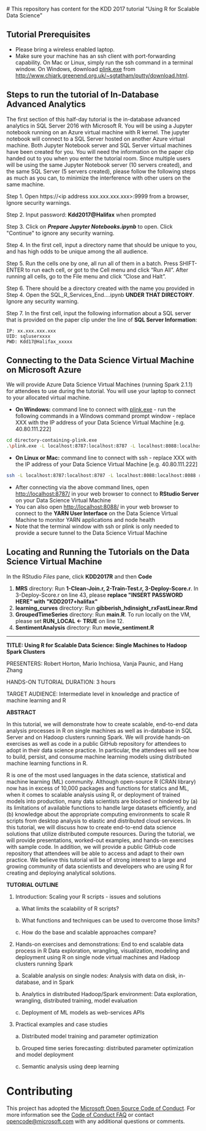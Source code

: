 \# This repository has content for the KDD 2017 tutorial "Using R for Scalable Data Science"

## Tutorial Prerequisites
* Please bring a wireless enabled laptop.
* Make sure your machine has an ssh client with port-forwarding capability. On Mac or Linux, simply run the ssh command in a terminal window.
On Windows, download [plink.exe](https://the.earth.li/~sgtatham/putty/latest/x86/plink.exe)
from http://www.chiark.greenend.org.uk/~sgtatham/putty/download.html.

## Steps to run the tutorial of In-Database Advanced Analytics

The first section of this half-day tutorial is the in-database advanced analytics in SQL Server 2016 with Microsoft R. You will be using a Jupyter notebook running on an Azure virtual machine with R kernel. The jupyter notebook will connect to a SQL Server hosted on another Azure virtual machine. Both Jupyter Notebook server and SQL Server virtual machines have been created for you. You will need the information on the paper clip handed out to you when you enter the tutorial room. Since multiple users will be using the same Jupyter Notebook server (10 servers created), and the same SQL Server (5 servers created), please follow the following steps as much as you can, to minimize the interference with other users on the same machine. 

Step 1. Open https://\<ip address xxx.xxx.xxx.xxx\>:9999 from a browser, Ignore security warnings.

Step 2. Input password: **Kdd2017@Halifax** when prompted

Step 3. Click on ***Prepare Jupyter Notebooks.ipynb*** to open. Click "Continue" to ignore any security warning.

Step 4.	In the first cell, input a directory name that should be unique to you, and has high odds to be unique among the all audience.

Step 5.	Run the cells one by one, all run all of them in a batch. Press SHIFT-ENTER to run each cell, or got to the Cell menu and click “Run All”. After running all cells, go to the File menu and click “Close and Halt”.

Step 6.	There should be a directory created with the name you provided in Step 4. Open the SQL_R_Services_End….ipynb **UNDER THAT DIRECTORY**. Ignore any security warning.

Step 7.	In the first cell, input the following information about a SQL server that is provided on the paper clip under the line of **SQL Server Information**:
	
	IP: xx.xxx.xxx.xxx
	UID: sqluserxxxx
	PWD: Kdd17@Halifax_xxxxx

## Connecting to the Data Science Virtual Machine on Microsoft Azure
We will provide Azure Data Science Virtual Machines (running Spark 2.1.1) for attendees to use during the tutorial. You will use your laptop to connect to your allocated virtual machine.

* **On Windows:** command line to connect with [plink.exe](https://the.earth.li/~sgtatham/putty/latest/x86/plink.exe) - run the following commands in a Windows command prompt window - replace XXX with the IP address of your Data Science Virtual Machine [e.g. 40.80.111.222]
```bash
cd directory-containing-plink.exe
.\plink.exe -L localhost:8787:localhost:8787 -L localhost:8088:localhost:8088 remoteuser@XXX
```
* **On Linux or Mac:** command line to connect with ssh - replace XXX with the IP address of your Data Science Virtual Machine [e.g. 40.80.111.222]
```bash
ssh -L localhost:8787:localhost:8787 -L localhost:8088:localhost:8088 remoteuser@XXX
```
* After connecting via the above command lines, open [http://localhost:8787/](http://localhost:8787/) in your web browser to connect to **RStudio Server** on your Data Science Virtual Machine<br>
* You can also open [http://localhost:8088/](http://localhost:8088/) in your web browser to connect to the **YARN User Interface** on the Data Science Virtual Machine to monitor YARN applications and node health<br>
* Note that the terminal window with ssh or plink is only needed to provide a secure tunnel to the Data Science Virtual Machine

## Locating and Running the Tutorials on the Data Science Virtual Machine
In the RStudio *Files* pane, click **KDD2017R** and then **Code**
1. **MRS** directory: Run **1-Clean-Join.r, 2-Train-Test.r, 3-Deploy-Score.r**. In 3-Deploy-Score.r on line 43, please **replace "INSERT PASSWORD HERE" with "KDD2017+halifax"**
2. **learning_curves** directory: Run **gibberish_hdinsight_rxFastLinear.Rmd**
3. **GroupedTimeSeries** directory: Run **main.R**. To run locally on the VM, please set **RUN_LOCAL <- TRUE** on line 12.
4. **SentimentAnalysis** directory: Run **movie_sentiment.R**

<hr>



**TITLE: Using R for Scalable Data Science: Single Machines to Hadoop Spark Clusters**

PRESENTERS: Robert Horton, Mario Inchiosa, Vanja Paunic, and Hang Zhang

HANDS-ON TUTORIAL DURATION: 3 hours

TARGET AUDIENCE:  Intermediate level in knowledge and practice of machine learning and R

**ABSTRACT**

In this tutorial, we will demonstrate how to create scalable, end-to-end data analysis processes in R on single machines as well as in-database in SQL Server and on Hadoop clusters running Spark. We will provide hands-on exercises as well as code in a public GitHub repository for attendees to adopt in their data science practice. In particular, the attendees will see how to build, persist, and consume machine learning models using distributed machine learning functions in R. 

R is one of the most used languages in the data science, statistical and machine learning (ML) community. Although open-source R (CRAN library) now has in excess of 10,000 packages and functions for statics and ML, when it comes to scalable analysis using R, or deployment of trained models into production, many data scientists are blocked or hindered by (a) its limitations of available functions to handle large datasets efficiently, and (b) knowledge about the appropriate computing environments to scale R scripts from desktop analysis to elastic and distributed cloud services. In this tutorial, we will discuss how to create end-to-end data science solutions that utilize distributed compute resources. During the tutorial, we will provide presentations, worked-out examples, and hands-on exercises with sample code. In addition, we will provide a public GitHub code repository that attendees will be able to access and adapt to their own practice. We believe this tutorial will be of strong interest to a large and growing community of data scientists and developers who are using R for creating and deploying analytical solutions.   

**TUTORIAL OUTLINE**
1.	Introduction: Scaling your R scripts - issues and solutions
    
    a.	What limits the scalability of R scripts?
    
    b.	What functions and techniques can be used to overcome those limits?
    
    c.	How do the base and scalable approaches compare? 

2.	Hands-on exercises and demonstrations: End to end scalable data process in R
Data exploration, wrangling, visualization, modeling and deployment using R on single node virtual machines and Hadoop clusters running Spark

    a.	Scalable analysis on single nodes: Analysis with data on disk, in-database, and in Spark

    b.	Analytics in distributed Hadoop/Spark environment: Data exploration, wrangling, distributed training, model evaluation

    c.	Deployment of ML models as web-services APIs

3.	Practical examples and case studies

    a.	Distributed model training and parameter optimization

    b.	Grouped time series forecasting: distributed parameter optimization and model deployment 

    c.	Semantic analysis using deep learning




# Contributing

This project has adopted the [Microsoft Open Source Code of Conduct](https://opensource.microsoft.com/codeofconduct/). For more information see the [Code of Conduct FAQ](https://opensource.microsoft.com/codeofconduct/faq/) or contact [opencode@microsoft.com](mailto:opencode@microsoft.com) with any additional questions or comments.
